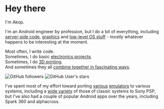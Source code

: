 # Hey there

I'm Akop.

I'm an Android engineer by profession, but I do a bit of
everything, including [server-side code](https://github.com/0xe1f/grouch), [graphics](https://github.com/0xe1f/FBNeo)
and [low-level OS stuff](https://github.com/8bitpsp/psplib) - mostly whatever happens to be interesting at the moment.

Most often, I write code.  
Sometimes, I do basic [electronics projects](https://github.com/0xe1f/NeoGeoWireless).  
Sometimes, I do [3D printing](https://github.com/0xe1f/NeoGeoWireless/blob/8a376b78544e930451821690862c74f65e591a03/stl/NGRcvrSNES.stl).  
And sometimes they all [combine together in fascinating ways](https://github.com/0xe1f/red).  

![GitHub followers](https://img.shields.io/github/followers/0xe1f?label=Follow&style=social) ![GitHub User's stars](https://img.shields.io/github/stars/0xe1f?style=social)

I've spent most of my effort toward porting [various](https://github.com/0xe1f/FinalBurn-X) [emulators](https://github.com/CocoaMSX/CocoaMSX)
to various systems, including a [wide variety](https://github.com/8bitpsp) of those of classic systems to Sony PSP, but I've also had a couple
of popular Android apps over the years, including Spark 360 and alphacross.
